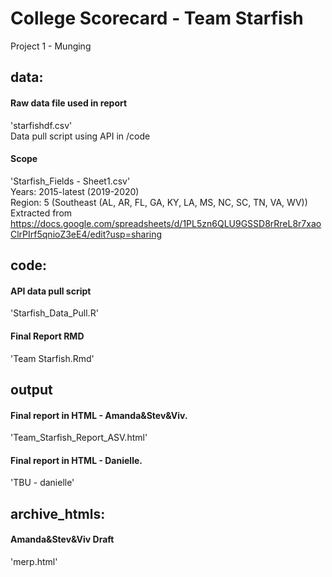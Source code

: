 # College Scorecard - Team Starfish
Project 1 - Munging  
  
  
## data:  
  #### Raw data file used in report   
  'starfishdf.csv'    
  Data pull script using API in /code  
    
  #### Scope   
  'Starfish_Fields - Sheet1.csv'  
  Years: 2015-latest (2019-2020)  
  Region: 5 (Southeast (AL, AR, FL, GA, KY, LA, MS, NC, SC, TN, VA, WV))  
  Extracted from https://docs.google.com/spreadsheets/d/1PL5zn6QLU9GSSD8rRreL8r7xaoClrPIrf5qnioZ3eE4/edit?usp=sharing  
  
  
## code:  
  #### API data pull script   
  'Starfish_Data_Pull.R'  
    
  #### Final Report RMD   
  'Team Starfish.Rmd'

    
## output  
  #### Final report in HTML - Amanda&Stev&Viv. 
  'Team_Starfish_Report_ASV.html'  
  #### Final report in HTML - Danielle. 
  'TBU - danielle'    
    
  
## archive_htmls:  
  #### Amanda&Stev&Viv Draft   
  'merp.html'  
